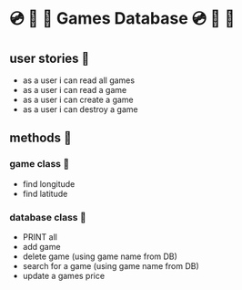# :cd: :taco: :dvd: Games Database :cd: :taco: :dvd:

## user stories :page_with_curl:

 - as a user i can read all games
 - as a user i can read a game
 - as a user i can create a game
 - as a user i can destroy a game

 ## methods :calling:

 ### game class :battery:

- find longitude
- find latitude

### database class :satellite:

- PRINT all
- add game
- delete game (using game name from DB)
- search for a game (using game name from DB)
- update a games price



